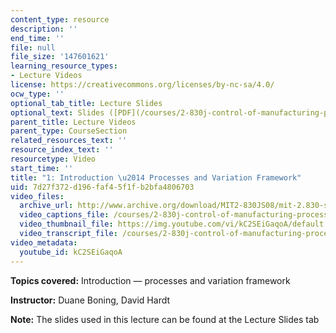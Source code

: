 ```yaml
---
content_type: resource
description: ''
end_time: ''
file: null
file_size: '147601621'
learning_resource_types:
- Lecture Videos
license: https://creativecommons.org/licenses/by-nc-sa/4.0/
ocw_type: ''
optional_tab_title: Lecture Slides
optional_text: Slides ([PDF](/courses/2-830j-control-of-manufacturing-processes-sma-6303-spring-2008/resources/lecture1))
parent_title: Lecture Videos
parent_type: CourseSection
related_resources_text: ''
resource_index_text: ''
resourcetype: Video
start_time: ''
title: "1: Introduction \u2014 Processes and Variation Framework"
uid: 7d27f372-d196-faf4-5f1f-b2bfa4806703
video_files:
  archive_url: http://www.archive.org/download/MIT2-830JS08/mit-2.830-s08-lec01_300k.mp4
  video_captions_file: /courses/2-830j-control-of-manufacturing-processes-sma-6303-spring-2008/a9309caac8135dac880fec6f966289d0_kC2SEiGaqoA.vtt
  video_thumbnail_file: https://img.youtube.com/vi/kC2SEiGaqoA/default.jpg
  video_transcript_file: /courses/2-830j-control-of-manufacturing-processes-sma-6303-spring-2008/0c0c8559df6f27068ebb505bb0313ef8_kC2SEiGaqoA.pdf
video_metadata:
  youtube_id: kC2SEiGaqoA
---
```


**Topics covered:** Introduction — processes and variation framework

**Instructor:** Duane Boning, David Hardt

**Note:** The slides used in this lecture can be found at the Lecture Slides tab


